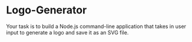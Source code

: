 # Logo-Generator
Your task is to build a Node.js command-line application that takes in user input to generate a logo and save it as an SVG file. 
